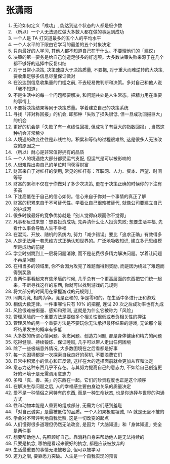 # 张潇雨

1. 无论如何定义「成功」, 能达到这个状态的人都是极少数
2. （所以）一个人无法通过做大多数人都在做的事达到成功
3. 一个人是 TA 打交道最多的五个人的平均水平
4. 一个人水平的下限由它学习的最差的五个对象决定
5. 只向最好的人学习, 其他人都不知道自己在干什么。不要理他们的「建议」
6. 决策的第一要务是给自己创造足够多的好选项。大多数决策失败来源于在几个都不够好的选择中反复纠结
7. 对于日常小决策, 决策速度大于决策质量, 不要拖, 对于重大而难逆转的大决策, 要收集足够多信息尽量保证做对
8. 在没达到信息收集量的门槛之前, 不去轻易做判断和决策。多对自己和他人说「我不知道」
9. 不是生活中的每一个问题都要解决, 和问题共处是人生常态。把精力用在重要的事情上
10. 不要将决策结果等同于决策质量。学着建立自己的决策系统
11. 寻找「非对称回报」的机会, 即那种「失败了损失很低, 但一旦成功回报巨大」的机会
12. 更好的机会是「失败了有一点线性回报, 但成功了有巨大的指数回报」, 当然这种机会非常稀少
13. 人境遇的改变往往是非线性的。积累和等待的过程很难熬, 这是很多人无法改变的原因之一
14. （所以）耐心是非常值得拥有的品质
15. 一个人的境遇绝大部分都受运气支配, 但运气是可以被影响的
16. 人很难靠出卖自己的单位时间获得财富
17. 财富来自于对杠杆的使用, 常见的杠杆有：互联网、人力、资本、声望、时间等等
18. 财富的累积不仅在于你做对了多少次决策, 更在于决策正确的时候你的下注有多高
19. 下注高低在于自己的信心如何。信心来自于你对一个事情的真正了解
20. 财富的积累来自于不可替代性。学着让自己很难被替代, 就像公司要建立自己的护城河
21. 很多时候最好的竞争优势就是「别人觉得麻烦而你不觉得」
22. 凡事都反过来想：想要投资成功, 先弄清什么让人投资失败; 想要生活幸福, 先看什么事会导致人生不幸福
23. 在混沌、开放、随机的系统内, 努力「减少错误」要比「追求正确」有效得多
24. 人是无法用一套思维方式正确认知世界的。广泛地吸收知识, 建立多元思维模型是成功的前提
25. 学会时刻跳到上一层将问题消除, 而不是花费很多精力解决问题。学着让问题不再是问题
26. 在相当多的领域里, 你不会因为攻克了难题而得到奖励, 而是因为绕过了难题而得到奖励
27. 当两件事看起来有些矛盾的时候, 几乎总有一个更高层面的东西把它们统一起来。不断寻找这样的东西, 你就可以找到游戏的元规则
28. 将大部分的时间用在掌握游戏的元规则上
29. 同向为竞, 相向为争。竞是正和的, 争是零和的。在生活中多进行正和游戏
30. 相信大数定律。一件事哪怕只有 10% 的把握, 连试 20 次之后成功率也有九成
31. 风险很难被衡量、感知和预测, 这就是为什么它被称为「风险」
32. 管理风险的一个重要方法是要做多个相关性很低或者负相关性的押注
33. 管理风险的另一个重要方法是不要玩你无法承担最坏结果的游戏, 无论那个最坏结果发生的概率有多低
34. 大多数的所谓心情问题、状态问题、创造力问题, 都是身体健康和精力的问题
35. 吃得健康、持续锻炼、保证睡眠, 几乎可以带人走出任何困境
36. 除了一些极端意外情况, 大多数困境在之后看都是好事
37. 每一次困境都是一次探索自我良好的契机, 不要浪费它们
38. 日常中积累小的信心和正反馈, 这样在大的选择面前就会更加从容和淡定
39. 意志力这种东西几乎不存在。与其努力提高自己的意志力, 不如给自己创造更好的环境于是无需调用意志力
40. 多和「真、善、美」的东西在一起。它们的珍贵程度也正是这个顺序
41. 在解决生存问题之后, 人的幸福感主要由身边关系的质量决定
42. 爱不是一种情侣之间特有的东西, 而是一种生命状态, 也是你选择与世界的沟通方式
43. 性和动物本能是人重要的组成部分, 无需为它们感到羞耻
44. 「对自己诚实」是最被低估的品质。一个人如果极度坦诚, TA 就是无坚不摧的
45. 学会对不带评判地自我觉察, 这是一切改变的起点
46. 人们懂得很多道理但仍然无法改变, 是因为「大脑知道」和「身体知道」完全是两件事
47. 想要帮助他人, 先照顾好自己。靠消耗自身来帮助他人是无法持续的
48. 只要是执念, 哪怕是看起来很好的执念, 都是应该被放弃的
49. 生活最重要的事情无法被教会, 但可以被学习
50. 道力之限, 要靠愿力突破。人生是一个自我实现的预言